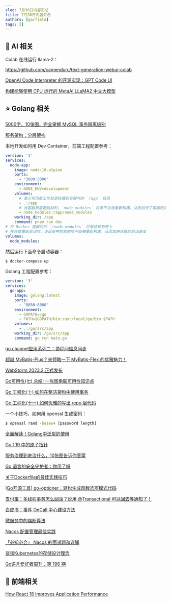 ```yaml
---
slug: 7月30日内容汇总
title: 7月30日内容汇总
authors: [garfield]
tags: []
---
```


## 🌟 AI 相关

Colab 在线运行 llama-2：

https://github.com/camenduru/text-generation-webui-colab

[OpenAI Code Interpreter 的开源实现：GPT Code UI](https://mp.weixin.qq.com/s/6EfShSyYfPzSAnNg4duQFw)

[构建能够使用 CPU 运行的 MetaAI LLaMA2 中文大模型](https://mp.weixin.qq.com/s/1ceo6oxBGjhvGwdU4qJRdQ)

## ⭐️ Golang 相关

[5000字，10张图，完全掌握 MySQL 事务隔离级别](https://mp.weixin.qq.com/s/Wln851vw5eqYVRGz23zcjQ)

[服务架构：分层架构](https://mp.weixin.qq.com/s/CUCHUQa6lYuPhvEALdIQQg)

本地开发如何用 Dev Container，前端工程配置参考：

```yml
version: '3'
services:
  node-app:
    image: node:18-alpine
    ports:
      - "3000:3000"
    environment:
      - NODE_ENV=development
    volumes:
      # 表示将当前工作目录挂载到容器内的 `/app` 目录
      - .:/app
      # 当容器被重新启动时，`node_modules` 目录不会被重新构建，从而加快了容器的启动速度。
      - node_modules:/app/node_modules
    working_dir: /app
    command: pnpm run dev
# 将 Docker 容器内的 `/node_modules` 目录挂载到卷上
# 在容器重新启动时，该目录中的依赖项不会被重新构建，从而加快容器的启动速度
volumes:
  node_modules:
```

然后运行下面命令启动容器：

```bash
$ docker-compose up
```

Golang 工程配置参考：

```yml
version: '3'
services:
  go-app:
    image: golang:latest
    ports:
      - "8080:8080"
    environment:
      - GOPATH=/go
      - PATH=$GOPATH/bin:/usr/local/go/bin:$PATH
    volumes:
      - .:/go/src/app
    working_dir: /go/src/app
    command: go run main.go
```

[go channel应用系列二：协程间信息同步](https://mp.weixin.qq.com/s/ibBh9hCIXlINBh4UvH-RvA)

[超越 MyBatis-Plus？来领略一下 MyBatis-Flex 的优雅魅力！](https://mp.weixin.qq.com/s/cxRcRFgKMWs9MXmo0Lbw-A)

[WebStorm 2023.2 正式发布](https://mp.weixin.qq.com/s/BP7IdAEkoCuvUf8dmVf-uw)

[Go可用性(七) 总结: 一张图串联可用性知识点](https://mp.weixin.qq.com/s/OXopl6FpwtE6P-k0GEP9qA)

[Go 工程化(十) 如何在整洁架构中使用事务](https://mp.weixin.qq.com/s/MSwUlVGPDRBjdR-xh5cNfA)

[Go 工程化(十一) 如何优雅的写出 repo 层代码](https://mp.weixin.qq.com/s/pb0P_y34N3uOhMu0SDqC2A)

一个小技巧，如何用 openssl 生成密码：

```bash
$ openssl rand -base64 [password length]
```

[全面解读！Golang中泛型的使用](https://mp.weixin.qq.com/s/QBZ1dp0XIqMo24vVFYf1fA)

[Go 1.19 中的原子指针](https://mp.weixin.qq.com/s/EGMKbpPxrtO1HToYVOYwzw)

[服务治理到底治什么，10张图告诉你答案](https://mp.weixin.qq.com/s/iwUYtS_oRcNf3QMiowUYuw)

[Go 语言的安全守护者：你用了吗](https://mp.weixin.qq.com/s/MLO7vTLOM-h9v-CgYpmqwg)

[关于Dockerfile的最佳实践技巧](https://mp.weixin.qq.com/s/VxkHe3GI8Z-NqjDDdGuzWg)

[\[Go开源工具\] go-optioner：轻松生成函数选项模式代码](https://mp.weixin.qq.com/s/_enXW8Pk4okosAgDo_aYSw)

[支付宝：多线程事务怎么回滚？说用 @Transactional 可以回去等通知了！](https://mp.weixin.qq.com/s/3aGmM5gkEP-VqX-ejYJLBg)

[白皮书：事件 OnCall 中心建设方法](https://mp.weixin.qq.com/s/imIgUQDyLhPK7oHmP0L_Ig)

[微服务中的熔断算法](https://mp.weixin.qq.com/s/TMgMzLrlpI_nx8OzAw8O9w)

[Nacos 配置管理最佳实践](https://mp.weixin.qq.com/s/SRWjgZOwuANJ0KQbJzuhlw)

[「必知必会」 Nacos 的面试题和详解](https://mp.weixin.qq.com/s/C_KpYoul8ko5yrVLMe_uQg)

[谈谈Kubernetes的存储设计理念](https://mp.weixin.qq.com/s/N4XrXqpTYqiy0YAW6zSsbQ)

[Go语言爱好者周刊：第 196 期](https://mp.weixin.qq.com/s/X_Z3YIL_iqwkg2ZKYKkT1g)

## 📒 前端相关

[How React 18 Improves Application Performance](https://vercel.com/blog/how-react-18-improves-application-performance)
